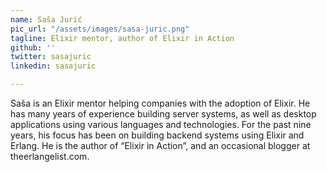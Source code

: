 ```yaml
---
name: Saša Jurić
pic_url: "/assets/images/sasa-juric.png"
tagline: Elixir mentor, author of Elixir in Action
github: ''
twitter: sasajuric
linkedin: sasajuric

---
```

Saša is an Elixir mentor helping companies with the adoption of Elixir. He has many years of experience building server systems, as well as desktop applications using various languages and technologies. For the past nine years, his focus has been on building backend systems using Elixir and Erlang. He is the author of “Elixir in Action”, and an occasional blogger at theerlangelist.com.
